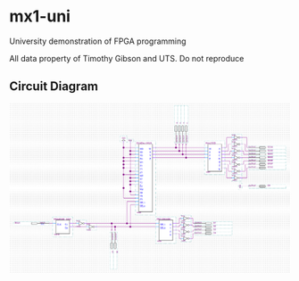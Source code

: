 # mx1-uni
University demonstration of FPGA programming

All data property of Timothy Gibson and UTS. Do not reproduce

## Circuit Diagram
![Circuit-Diagram](media/sID-overview.png)
